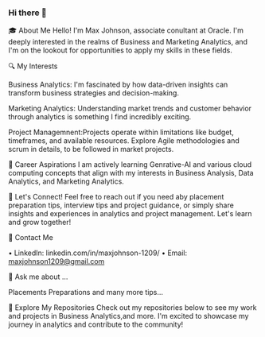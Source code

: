 ### Hi there 👋
🎓 About Me
Hello! I'm Max Johnson, associate conultant at Oracle. I'm deeply interested in the realms of Business and Marketing Analytics, and I'm on the lookout for opportunities to apply my skills in these fields.

🔍 My Interests

Business Analytics: I'm fascinated by how data-driven insights can transform business strategies and decision-making.

Marketing Analytics: Understanding market trends and customer behavior through analytics is something I find incredibly exciting.

Project Managemnent:Projects operate within limitations like budget, timeframes, and available resources. Explore Agile methodologies and scrum in details, to be followed in market projects.

🚀 Career Aspirations
I am actively learning Genrative-AI and various cloud computing concepts that align with my interests in Business Analysis, Data Analytics, and Marketing Analytics.


🌱 Let's Connect!
Feel free to reach out if you need aby placement preparation tips, interview tips and project guidance, or simply share insights and experiences in analytics and project management. Let's learn and grow together!

🔗 Contact Me

• LinkedIn: linkedin.com/in/maxjohnson-1209/
•	Email: maxjohnson1209@gmail.com

💬 Ask me about ...

Placements Preparations and many more tips...

📄 Explore My Repositories
Check out my repositories below to see my work and projects in Business Analytics,and more. I'm excited to showcase my journey in analytics and contribute to the community!


